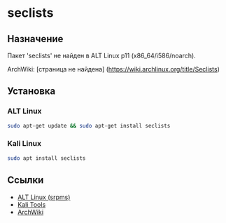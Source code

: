 # seclists

## Назначение

Пакет 'seclists' не найден в ALT Linux p11 (x86_64/i586/noarch).

ArchWiki: [страница не найдена] (https://wiki.archlinux.org/title/Seclists)

## Установка

### ALT Linux
```bash
sudo apt-get update && sudo apt-get install seclists
```

### Kali Linux
```bash
sudo apt install seclists
```

## Ссылки

- [ALT Linux (srpms)](https://packages.altlinux.org/ru/p11/srpms/seclists/)
- [Kali Tools](https://www.kali.org/tools/seclists/)
- [ArchWiki](https://wiki.archlinux.org/title/Seclists)
